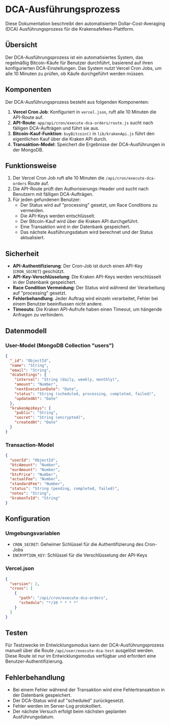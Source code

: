 # DCA-Ausführungsprozess

Diese Dokumentation beschreibt den automatisierten Dollar-Cost-Averaging (DCA) Ausführungsprozess für die Krakensafefees-Plattform.

## Übersicht

Der DCA-Ausführungsprozess ist ein automatisiertes System, das regelmäßig Bitcoin-Käufe für Benutzer durchführt, basierend auf ihren konfigurierten DCA-Einstellungen. Das System nutzt Vercel Cron Jobs, um alle 10 Minuten zu prüfen, ob Käufe durchgeführt werden müssen.

## Komponenten

Der DCA-Ausführungsprozess besteht aus folgenden Komponenten:

1. **Vercel Cron Job**: Konfiguriert in `vercel.json`, ruft alle 10 Minuten die API-Route auf.
2. **API-Route**: `app/api/cron/execute-dca-orders/route.js` sucht nach fälligen DCA-Aufträgen und führt sie aus.
3. **Bitcoin-Kauf-Funktion**: `buyBitcoin()` in `lib/krakenApi.js` führt den eigentlichen Kauf über die Kraken API durch.
4. **Transaktion-Model**: Speichert die Ergebnisse der DCA-Ausführungen in der MongoDB.

## Funktionsweise

1. Der Vercel Cron Job ruft alle 10 Minuten die `/api/cron/execute-dca-orders` Route auf.
2. Die API-Route prüft den Authorisierungs-Header und sucht nach Benutzern mit fälligen DCA-Aufträgen.
3. Für jeden gefundenen Benutzer:
   - Der Status wird auf "processing" gesetzt, um Race Conditions zu vermeiden.
   - Die API-Keys werden entschlüsselt.
   - Der Bitcoin-Kauf wird über die Kraken API durchgeführt.
   - Eine Transaktion wird in der Datenbank gespeichert.
   - Das nächste Ausführungsdatum wird berechnet und der Status aktualisiert.

## Sicherheit

- **API-Authentifizierung**: Der Cron-Job ist durch einen API-Key (`CRON_SECRET`) geschützt.
- **API-Key-Verschlüsselung**: Die Kraken API-Keys werden verschlüsselt in der Datenbank gespeichert.
- **Race Condition Vermeidung**: Der Status wird während der Verarbeitung auf "processing" gesetzt.
- **Fehlerbehandlung**: Jeder Auftrag wird einzeln verarbeitet, Fehler bei einem Benutzer beeinflussen nicht andere.
- **Timeouts**: Die Kraken API-Aufrufe haben einen Timeout, um hängende Anfragen zu verhindern.

## Datenmodell

### User-Model (MongoDB Collection "users")

```json
{
  "_id": "ObjectId",
  "name": "String",
  "email": "String",
  "dcaSettings": {
    "interval": "String (daily, weekly, monthly)",
    "amount": "Number",
    "nextExecutionDate": "Date",
    "status": "String (scheduled, processing, completed, failed)",
    "updatedAt": "Date"
  },
  "krakenApiKeys": {
    "public": "String",
    "secret": "String (encrypted)",
    "createdAt": "Date"
  }
}
```

### Transaction-Model

```json
{
  "userId": "ObjectId",
  "btcAmount": "Number",
  "eurAmount": "Number",
  "btcPrice": "Number",
  "actualFee": "Number",
  "standardFee": "Number",
  "status": "String (pending, completed, failed)",
  "notes": "String",
  "krakenTxId": "String"
}
```

## Konfiguration

### Umgebungsvariablen

- `CRON_SECRET`: Geheimer Schlüssel für die Authentifizierung des Cron-Jobs
- `ENCRYPTION_KEY`: Schlüssel für die Verschlüsselung der API-Keys

### Vercel.json

```json
{
  "version": 2,
  "crons": [
    {
      "path": "/api/cron/execute-dca-orders",
      "schedule": "*/10 * * * *"
    }
  ]
}
```

## Testen

Für Testzwecke im Entwicklungsmodus kann der DCA-Ausführungsprozess manuell über die Route `/api/user/execute-dca-test` ausgelöst werden. Diese Route ist nur im Entwicklungsmodus verfügbar und erfordert eine Benutzer-Authentifizierung.

## Fehlerbehandlung

- Bei einem Fehler während der Transaktion wird eine Fehlertransaktion in der Datenbank gespeichert.
- Der DCA-Status wird auf "scheduled" zurückgesetzt.
- Fehler werden im Server-Log protokolliert.
- Der nächste Versuch erfolgt beim nächsten geplanten Ausführungsdatum.

